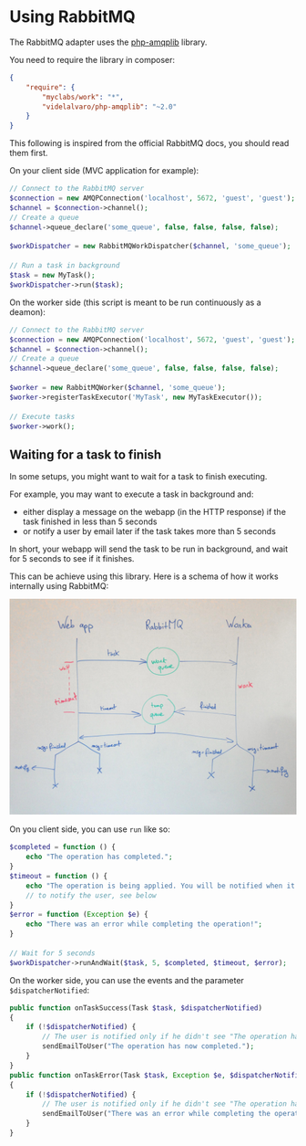 # Using RabbitMQ

The RabbitMQ adapter uses the [php-amqplib](https://github.com/videlalvaro/php-amqplib) library.

You need to require the library in composer:

```json
{
    "require": {
        "myclabs/work": "*",
        "videlalvaro/php-amqplib": "~2.0"
    }
}
```

This following is inspired from the official RabbitMQ docs, you should read them first.

On your client side (MVC application for example):

```php
// Connect to the RabbitMQ server
$connection = new AMQPConnection('localhost', 5672, 'guest', 'guest');
$channel = $connection->channel();
// Create a queue
$channel->queue_declare('some_queue', false, false, false, false);

$workDispatcher = new RabbitMQWorkDispatcher($channel, 'some_queue');

// Run a task in background
$task = new MyTask();
$workDispatcher->run($task);
```

On the worker side (this script is meant to be run continuously as a deamon):

```php
// Connect to the RabbitMQ server
$connection = new AMQPConnection('localhost', 5672, 'guest', 'guest');
$channel = $connection->channel();
// Create a queue
$channel->queue_declare('some_queue', false, false, false, false);

$worker = new RabbitMQWorker($channel, 'some_queue');
$worker->registerTaskExecutor('MyTask', new MyTaskExecutor());

// Execute tasks
$worker->work();
```

## Waiting for a task to finish

In some setups, you might want to wait for a task to finish executing.

For example, you may want to execute a task in background and:

- either display a message on the webapp (in the HTTP response) if the task finished in less than 5 seconds
- or notify a user by email later if the task takes more than 5 seconds

In short, your webapp will send the task to be run in background, and wait for 5 seconds to see
if it finishes.

This can be achieve using this library. Here is a schema of how it works internally using RabbitMQ:

![Diagram](RabbitMQ-diagram.jpg)

On you client side, you can use `run` like so:

```php
$completed = function () {
    echo "The operation has completed.";
}
$timeout = function () {
    echo "The operation is being applied. You will be notified when it has completed.";
    // to notify the user, see below
}
$error = function (Exception $e) {
    echo "There was an error while completing the operation!";
}

// Wait for 5 seconds
$workDispatcher->runAndWait($task, 5, $completed, $timeout, $error);
```

On the worker side, you can use the events and the parameter `$dispatcherNotified`:

```php
public function onTaskSuccess(Task $task, $dispatcherNotified)
{
    if (!$dispatcherNotified) {
        // The user is notified only if he didn't see "The operation has completed." (see above)
        sendEmailToUser("The operation has now completed.");
    }
}
public function onTaskError(Task $task, Exception $e, $dispatcherNotified)
{
    if (!$dispatcherNotified) {
        // The user is notified only if he didn't see "The operation has completed." (see above)
        sendEmailToUser("There was an error while completing the operation!");
    }
}
```
